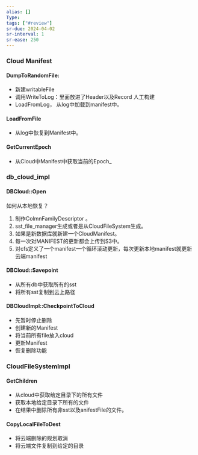```yaml
---
alias: []
Type: 
tags: ["#review"]
sr-due: 2024-04-02
sr-interval: 1
sr-ease: 250
---
```

### Cloud Manifest
#### DumpToRandomFile:
- 新建writableFile
- 调用WriteToLog：里面放进了Header以及Record 人工构建
- LoadFromLog， 从log中加载到manifest中。
#### LoadFromFile
- 从log中恢复到Manifest中。
#### GetCurrentEpoch
- 从Cloud中Manifest中获取当前的Epoch_


### db_cloud_impl
#### DBCloud::Open
如何从本地恢复？
1. 制作ColmnFamilyDescriptor 。
2. sst_file_manager生成或者是从CloudFileSystem生成。
3. 如果是新数据库就新建一个CloudManifest。
4. 每一次对MANIFEST的更新都会上传到S3中。
5. 对cfs定义了一个manifest一个循环滚动更新，每次更新本地manifest就更新云端manifest
#### DBCloud::Savepoint
- 从所有db中获取所有的sst
- 将所有sst复制到云上路径
#### DBCloudImpl::CheckpointToCloud
- 先暂时停止删除
- 创建新的Manifest
- 将当前所有file放入cloud
- 更新Manifest
- 恢复删除功能


### CloudFileSystemImpl
#### GetChildren
- 从cloud中获取给定目录下的所有文件
- 获取本地给定目录下所有的文件
- 在结果中删除所有非sst以及anifestFile的文件。
#### CopyLocalFileToDest
- 将云端删除的规划取消
- 将云端文件复制到给定的目录

